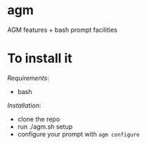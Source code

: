 # agm

AGM features + bash prompt facilities

# To install it

_Requirements_:

- bash

_Installation_:

- clone the repo
- run ./agm.sh setup
- configure your prompt with `agm configure`

